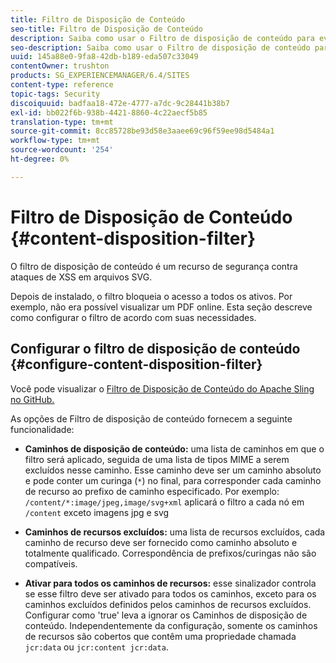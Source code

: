 ```yaml
---
title: Filtro de Disposição de Conteúdo
seo-title: Filtro de Disposição de Conteúdo
description: Saiba como usar o Filtro de disposição de conteúdo para evitar ataques de XSS.
seo-description: Saiba como usar o Filtro de disposição de conteúdo para evitar ataques de XSS.
uuid: 145a88e0-9fa8-42db-b189-eda507c33049
contentOwner: trushton
products: SG_EXPERIENCEMANAGER/6.4/SITES
content-type: reference
topic-tags: Security
discoiquuid: badfaa18-472e-4777-a7dc-9c28441b38b7
exl-id: bb022f6b-938b-4421-8860-4c22aecf5b85
translation-type: tm+mt
source-git-commit: 8cc85728be93d58e3aaee69c96f59ee98d5484a1
workflow-type: tm+mt
source-wordcount: '254'
ht-degree: 0%

---
```


# Filtro de Disposição de Conteúdo {#content-disposition-filter}

O filtro de disposição de conteúdo é um recurso de segurança contra ataques de XSS em arquivos SVG.

Depois de instalado, o filtro bloqueia o acesso a todos os ativos. Por exemplo, não era possível visualizar um PDF online. Esta seção descreve como configurar o filtro de acordo com suas necessidades.

## Configurar o filtro de disposição de conteúdo {#configure-content-disposition-filter}

Você pode visualizar o [Filtro de Disposição de Conteúdo do Apache Sling no GitHub.](https://github.com/apache/sling-org-apache-sling-security/blob/master/src/main/java/org/apache/sling/security/impl/ContentDispositionFilterConfiguration.java)

As opções de Filtro de disposição de conteúdo fornecem a seguinte funcionalidade:

* **Caminhos de disposição de conteúdo:** uma lista de caminhos em que o filtro será aplicado, seguida de uma lista de tipos MIME a serem excluídos nesse caminho. Esse caminho deve ser um caminho absoluto e pode conter um curinga (`*`) no final, para corresponder cada caminho de recurso ao prefixo de caminho especificado. Por exemplo: `/content/*:image/jpeg,image/svg+xml` aplicará o filtro a cada nó em `/content` exceto imagens jpg e svg

* **Caminhos de recursos excluídos:** uma lista de recursos excluídos, cada caminho de recurso deve ser fornecido como caminho absoluto e totalmente qualificado. Correspondência de prefixos/curingas não são compatíveis.

* **Ativar para todos os caminhos de recursos:** esse sinalizador controla se esse filtro deve ser ativado para todos os caminhos, exceto para os caminhos excluídos definidos pelos caminhos de recursos excluídos. Configurar como &#39;true&#39; leva a ignorar os Caminhos de disposição de conteúdo. Independentemente da configuração, somente os caminhos de recursos são cobertos que contêm uma propriedade chamada `jcr:data` ou
   `jcr:content jcr:data`.
